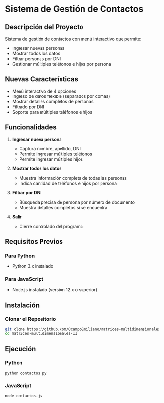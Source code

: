 # Sistema de Gestión de Contactos

## Descripción del Proyecto
Sistema de gestión de contactos con menú interactivo que permite:
- Ingresar nuevas personas
- Mostrar todos los datos
- Filtrar personas por DNI
- Gestionar múltiples teléfonos e hijos por persona

## Nuevas Características
- Menú interactivo de 4 opciones
- Ingreso de datos flexible (separados por comas)
- Mostrar detalles completos de personas
- Filtrado por DNI
- Soporte para múltiples teléfonos e hijos

## Funcionalidades
1. **Ingresar nueva persona**
   - Captura nombre, apellido, DNI
   - Permite ingresar múltiples teléfonos
   - Permite ingresar múltiples hijos

2. **Mostrar todos los datos**
   - Muestra información completa de todas las personas
   - Indica cantidad de teléfonos e hijos por persona

3. **Filtrar por DNI**
   - Búsqueda precisa de persona por número de documento
   - Muestra detalles completos si se encuentra

4. **Salir**
   - Cierre controlado del programa

## Requisitos Previos
### Para Python
- Python 3.x instalado

### Para JavaScript
- Node.js instalado (versión 12.x o superior)

## Instalación

### Clonar el Repositorio
```bash
git clone https://github.com/OcampoEmiliano/matrices-multidimensionales-II.git
cd matrices-multidimensionales-II
```

## Ejecución

### Python
```bash
python contactos.py
```

### JavaScript
```bash
node contactos.js
```

